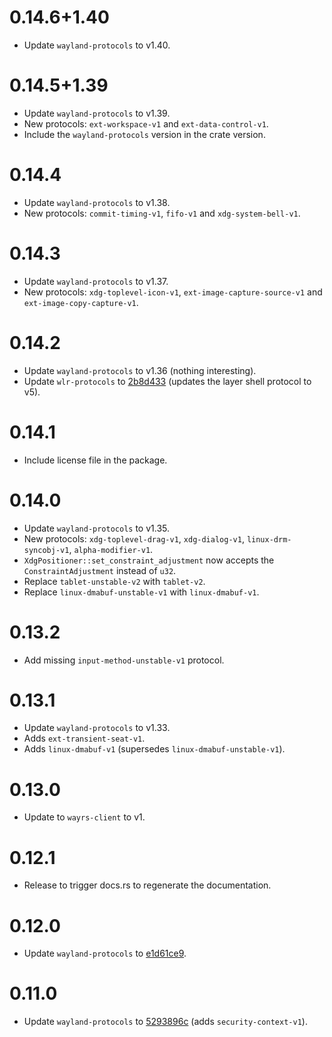 # 0.14.6+1.40

- Update `wayland-protocols` to v1.40.

# 0.14.5+1.39

- Update `wayland-protocols` to v1.39.
- New protocols: `ext-workspace-v1` and `ext-data-control-v1`.
- Include the `wayland-protocols` version in the crate version.

# 0.14.4

- Update `wayland-protocols` to v1.38.
- New protocols: `commit-timing-v1`, `fifo-v1` and `xdg-system-bell-v1`.

# 0.14.3

- Update `wayland-protocols` to v1.37.
- New protocols: `xdg-toplevel-icon-v1`, `ext-image-capture-source-v1` and `ext-image-copy-capture-v1`.

# 0.14.2

- Update `wayland-protocols` to v1.36 (nothing interesting).
- Update `wlr-protocols` to [2b8d433](https://gitlab.freedesktop.org/wlroots/wlr-protocols/-/commit/2b8d43325b7012cc3f9b55c08d26e50e42beac7d) (updates the layer shell protocol to v5).

# 0.14.1

- Include license file in the package.

# 0.14.0

- Update `wayland-protocols` to v1.35.
- New protocols: `xdg-toplevel-drag-v1`, `xdg-dialog-v1`, `linux-drm-syncobj-v1`, `alpha-modifier-v1`.
- `XdgPositioner::set_constraint_adjustment` now accepts the `ConstraintAdjustment` instead of `u32`.
- Replace `tablet-unstable-v2` with `tablet-v2`.
- Replace `linux-dmabuf-unstable-v1` with `linux-dmabuf-v1`.

# 0.13.2

- Add missing `input-method-unstable-v1` protocol.

# 0.13.1

- Update `wayland-protocols` to v1.33.
- Adds `ext-transient-seat-v1`.
- Adds `linux-dmabuf-v1` (supersedes `linux-dmabuf-unstable-v1`).

# 0.13.0

- Update to `wayrs-client` to v1.

# 0.12.1

- Release to trigger docs.rs to regenerate the documentation.

# 0.12.0

- Update `wayland-protocols` to [e1d61ce9](https://gitlab.freedesktop.org/wayland/wayland-protocols/-/commit/e1d61ce9402ebd996d758c43f167e6280c1a3568).

# 0.11.0

- Update `wayland-protocols` to [5293896c](https://gitlab.freedesktop.org/wayland/wayland-protocols/-/commit/5293896cce3e7a27b3d4e2212e5b2f36ac88b13a) (adds `security-context-v1`).
